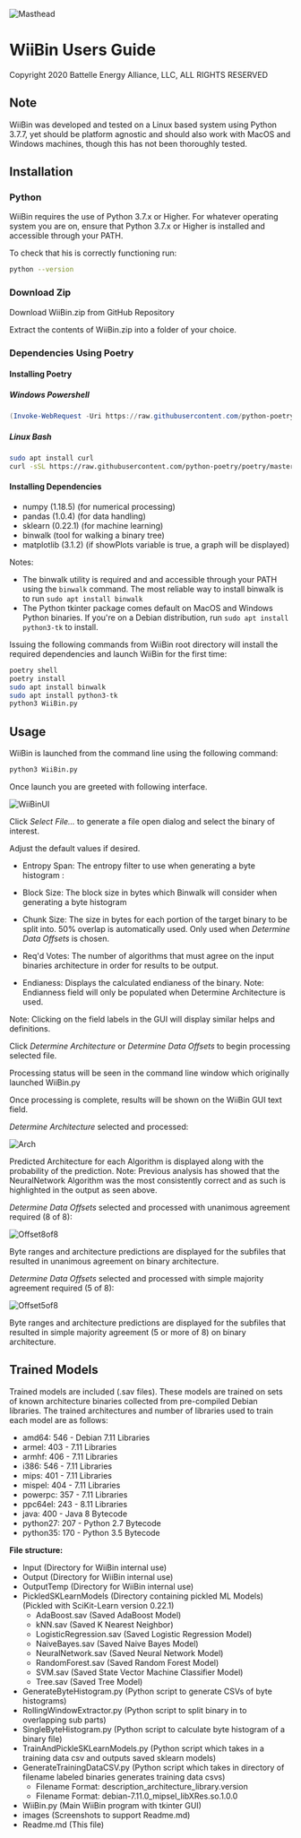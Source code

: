 ![Masthead](images/Masthead.PNG)

# WiiBin Users Guide

Copyright 2020 Battelle Energy Alliance, LLC, ALL RIGHTS RESERVED

## Note

WiiBin was developed and tested on a Linux based system using Python 3.7.7, yet should be platform agnostic and should also work with MacOS and Windows machines, though this has not been thoroughly tested.

## Installation

### Python

WiiBin requires the use of Python 3.7.x or Higher. For whatever operating system you are on,
ensure that Python 3.7.x or Higher is installed and accessible through your PATH.

To check that his is correctly functioning run:

```bash
python --version
```

### Download Zip

Download WiiBin.zip from GitHub Repository

Extract the contents of WiiBin.zip into a folder of your choice. 

### Dependencies Using Poetry

#### Installing Poetry

##### Windows Powershell

```Powershell
(Invoke-WebRequest -Uri https://raw.githubusercontent.com/python-poetry/poetry/master/get-poetry.py -UseBasicParsing).Content | python
```

##### Linux Bash

```bash
sudo apt install curl
curl -sSL https://raw.githubusercontent.com/python-poetry/poetry/master/get-poetry.py | python
```

#### Installing Dependencies

- numpy (1.18.5) (for numerical processing)
- pandas (1.0.4) (for data handling)
- sklearn (0.22.1) (for machine learning)
- binwalk (tool for walking a binary tree)
- matplotlib (3.1.2) (if showPlots variable is true, a graph will be displayed)

 Notes: 
 - The binwalk utility is required and and accessible through your PATH using the `binwalk` command.  The most reliable way to install binwalk is to run `sudo apt install binwalk`
 - The Python tkinter package comes default on MacOS and Windows Python binaries. If you're on a Debian distribution, run `sudo apt install python3-tk` to install.

Issuing the following commands from WiiBin root directory will install the required dependencies and launch WiiBin for the first time: 

```bash
poetry shell
poetry install
sudo apt install binwalk
sudo apt install python3-tk
python3 WiiBin.py
```

## Usage

WiiBin is launched from the command line using the following command: 

```bash
python3 WiiBin.py
```

Once launch you are greeted with following interface.

![WiiBinUI](images/WiiBinUI.PNG)

Click *Select File...* to generate a file open dialog and select the binary of interest.

Adjust the default values if desired.

- Entropy Span: The entropy filter to use when generating a byte histogram <Max>:<Min>

- Block Size: The block size in bytes which Binwalk will consider when generating a byte histogram

- Chunk Size: The size in bytes for each portion of the target binary to be split into. 50% overlap is    automatically used. Only used when *Determine Data Offsets* is chosen.
- Req'd Votes: The number of algorithms that must agree on the input binaries architecture in order for results to be output.
- Endianess: Displays the calculated endianess of the binary. Note: Endianness field will only be populated when Determine Architecture is used.

Note: Clicking on the field labels in the GUI will display similar helps and definitions.

Click *Determine Architecture* or *Determine Data Offsets* to begin processing selected file.

Processing status will be seen in the command line window which originally launched WiiBin.py

Once processing is complete, results will be shown on the WiiBin GUI text field.



*Determine Architecture* selected and processed:

![Arch](images/Arch.PNG)

Predicted Architecture for each Algorithm is displayed along with the probability of the prediction.  Note: Previous analysis has showed that the NeuralNetwork Algorithm was the most consistently correct and as such is highlighted in the output as seen above.



*Determine Data Offsets* selected and processed with unanimous agreement required (8 of 8):

![Offset8of8](images/Offset8of8.PNG)

Byte ranges and architecture predictions are displayed for the subfiles that resulted in unanimous agreement on binary architecture.



*Determine Data Offsets* selected and processed with simple majority agreement required (5 of 8):

![Offset5of8](images/Offset5of8.PNG)

Byte ranges and architecture predictions are displayed for the subfiles that resulted in simple majority agreement (5 or more of 8) on binary architecture.

## Trained Models

Trained models are included (.sav files). These models are trained on sets of known architecture binaries collected from pre-compiled Debian libraries. The trained architectures and number of libraries used to train each model are as follows:

- amd64: 546 - Debian 7.11 Libraries
- armel: 403 - 7.11 Libraries
- armhf: 406 - 7.11 Libraries
- i386: 546 - 7.11 Libraries
- mips: 401 - 7.11 Libraries
- mispel: 404 - 7.11 Libraries
- powerpc: 357 - 7.11 Libraries
- ppc64el: 243 - 8.11 Libraries
- java: 400 - Java 8 Bytecode
- python27: 207 - Python 2.7 Bytecode
- python35: 170 - Python 3.5 Bytecode

**File structure:**

- Input (Directory for WiiBin internal use)
- Output (Directory for WiiBin internal use)
- OutputTemp (Directory for WiiBin internal use)
- PickledSKLearnModels (Directory containing pickled ML Models) (Pickled with SciKit-Learn version 0.22.1)
  - AdaBoost.sav (Saved AdaBoost Model)
  - kNN.sav (Saved K Nearest Neighbor)
  - LogisticRegression.sav (Saved Logistic Regression Model)
  - NaiveBayes.sav (Saved Naive Bayes Model)
  - NeuralNetwork.sav (Saved Neural Network Model)
  - RandomForest.sav (Saved Random Forest Model)
  - SVM.sav (Saved State Vector Machine Classifier Model)
  - Tree.sav (Saved Tree Model)
- GenerateByteHistogram.py  (Python script to generate CSVs of byte histograms)
- RollingWindowExtractor.py  (Python script to split binary in to overlapping sub parts)
- SingleByteHistogram.py  (Python script to calculate byte histogram of a binary file)
- TrainAndPickleSKLearnModels.py  (Python script which takes in a training data csv and outputs saved sklearn models)
- GenerateTrainingDataCSV.py  (Python script which takes in directory of filename labeled binaries generates training data csvs)
  - Filename Format:  description_architecture_library.version     
  - Filename Format:  debian-7.11.0_mipsel_libXRes.so.1.0.0
- WiiBin.py  (Main WiiBin program with tkinter GUI)
- images (Screenshots to support Readme.md)
- Readme.md (This file)